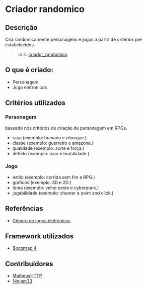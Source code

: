 # Criador randomico

## Descrição
Cria randomicamente personagens e jogos a partir de critérios pré estabelacidos.
> Link: [criador_randomico](https://marcosramon00.github.io/criador_randomico/)

## O que é criado:
- Personagem
- Jogo eletronicos

## Critérios utilizados
### Personagem
baseado nos critérios de criação de personagem em RPGs.

- raça (exemplo: humano e ciborgue.)
- classe (exemplo: guerreiro e amazona.)
- qualidade (exemplo: sorte e força.)
- defeito (exemplo: azar e brutalidade.)

### Jogo
- estilo (exemplo: corrida sem fim e RPG.)
- gráficos (exemplo: 3D e 2D.)
- tema (exemplo: velho oeste e cyberpunk.)
- jogabilidade (exemplo: shooter e point and click.)

## Referências
- [Gênero de jogos eletrônicos](https://pt.wikipedia.org/wiki/G%C3%AAneros_de_jogos_eletr%C3%B4nicos#Gr%C3%A1ficos)

## Framework utilizados
- [Bootstrap 4](https://getbootstrap.com/)

## Contribuidores
- [MatheusHTTP](https://github.com/MatheusHTTP)
- [Ninjam33](https://github.com/Ninjam33)
